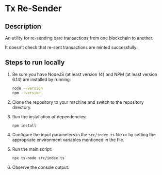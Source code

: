 # Tx Re-Sender

## Description

An utility for re-sending bare transactions from one blockchain to another.

It doesn't check that re-sent transactions are minted successfully.

## Steps to run locally

1. Be sure you have NodeJS (at least version 14) and NPM (at least version 6.14) are installed by running:
   ```bash
   node --version
   npm --version
   ```
2. Clone the repository to your machine and switch to the repository directory.

3. Run the installation of dependencies:
   ```bash
   npm install
   ```

4. Configure the input parameters in the `src/index.ts` file or by setting the appropriate environment variables mentioned in the file.

5. Run the main script:
   ```bash
   npx ts-node src/index.ts 
   ```

6. Observe the console output.